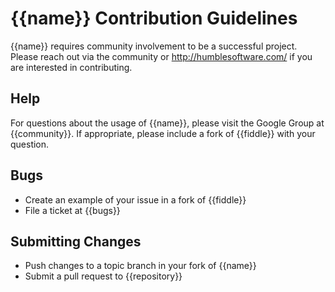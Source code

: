 # {{name}} Contribution Guidelines

{{name}} requires community involvement to be a successful project.  Please 
reach out via the community or http://humblesoftware.com/ if you are 
interested in contributing.

## Help

For questions about the usage of {{name}}, please visit the Google Group at 
{{community}}.  If appropriate, please include a fork of {{fiddle}} with your
question.

## Bugs

* Create an example of your issue in a fork of {{fiddle}}
* File a ticket at {{bugs}}

## Submitting Changes

* Push changes to a topic branch in your fork of {{name}}
* Submit a pull request to {{repository}}
